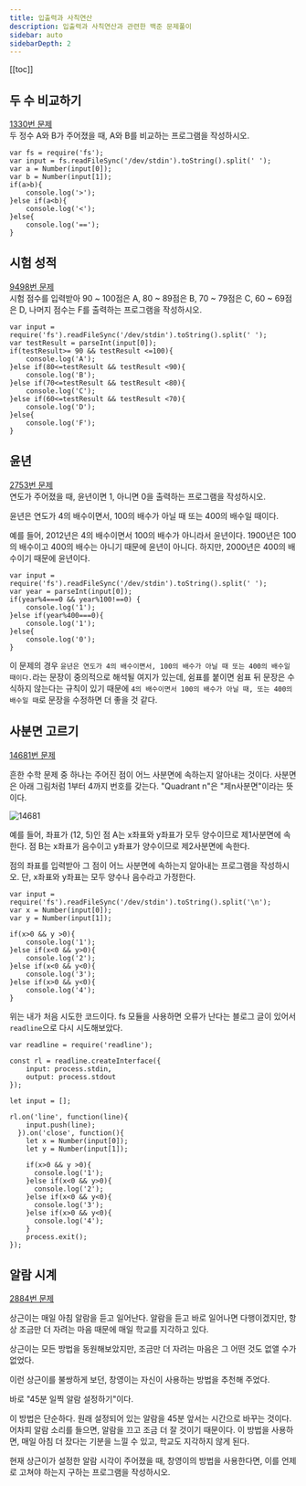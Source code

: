 ```yaml
---
title: 입출력과 사칙연산
description: 입출력과 사칙연산과 관련한 백준 문제풀이
sidebar: auto
sidebarDepth: 2
---
```


[[toc]]

## 두 수 비교하기

[1330번 문제](https://www.acmicpc.net/problem/1330)  
두 정수 A와 B가 주어졌을 때, A와 B를 비교하는 프로그램을 작성하시오.

```
var fs = require('fs');
var input = fs.readFileSync('/dev/stdin').toString().split(' ');
var a = Number(input[0]);
var b = Number(input[1]);
if(a>b){
    console.log('>');
}else if(a<b){
    console.log('<');
}else{
    console.log('==');
}
```

## 시험 성적

[9498번 문제](https://www.acmicpc.net/problem/9498)  
시험 점수를 입력받아 90 ~ 100점은 A, 80 ~ 89점은 B, 70 ~ 79점은 C, 60 ~ 69점은 D, 나머지 점수는 F를 출력하는 프로그램을 작성하시오.

```
var input = require('fs').readFileSync('/dev/stdin').toString().split(' ');
var testResult = parseInt(input[0]);
if(testResult>= 90 && testResult <=100){
    console.log('A');
}else if(80<=testResult && testResult <90){
    console.log('B');
}else if(70<=testResult && testResult <80){
    console.log('C');
}else if(60<=testResult && testResult <70){
    console.log('D');
}else{
    console.log('F');
}
```

## 윤년

[2753번 문제](https://www.acmicpc.net/problem/2753)  
연도가 주어졌을 때, 윤년이면 1, 아니면 0을 출력하는 프로그램을 작성하시오.

윤년은 연도가 4의 배수이면서, 100의 배수가 아닐 때 또는 400의 배수일 때이다.

예를 들어, 2012년은 4의 배수이면서 100의 배수가 아니라서 윤년이다. 1900년은 100의 배수이고 400의 배수는 아니기 때문에 윤년이 아니다. 하지만, 2000년은 400의 배수이기 때문에 윤년이다.

```
var input = require('fs').readFileSync('/dev/stdin').toString().split(' ');
var year = parseInt(input[0]);
if(year%4===0 && year%100!==0) {
    console.log('1');
}else if(year%400===0){
    console.log('1');
}else{
    console.log('0');
}
```

이 문제의 경우 `윤년은 연도가 4의 배수이면서, 100의 배수가 아닐 때 또는 400의 배수일 때이다.`라는 문장이 중의적으로 해석될 여지가 있는데, 쉼표를 붙이면 쉼표 뒤 문장은 수식하지 않는다는 규칙이 있기 때문에 `4의 배수이면서 100의 배수가 아닐 때, 또는 400의 배수일 때`로 문장을 수정하면 더 좋을 것 같다.

## 사분면 고르기

[14681번 문제](https://www.acmicpc.net/problem/14681)

흔한 수학 문제 중 하나는 주어진 점이 어느 사분면에 속하는지 알아내는 것이다. 사분면은 아래 그림처럼 1부터 4까지 번호를 갖는다. "Quadrant n"은 "제n사분면"이라는 뜻이다.

![14681](https://onlinejudgeimages.s3-ap-northeast-1.amazonaws.com/problem/14681/1.png)

예를 들어, 좌표가 (12, 5)인 점 A는 x좌표와 y좌표가 모두 양수이므로 제1사분면에 속한다. 점 B는 x좌표가 음수이고 y좌표가 양수이므로 제2사분면에 속한다.

점의 좌표를 입력받아 그 점이 어느 사분면에 속하는지 알아내는 프로그램을 작성하시오. 단, x좌표와 y좌표는 모두 양수나 음수라고 가정한다.

```
var input = require('fs').readFileSync('/dev/stdin').toString().split('\n');
var x = Number(input[0]);
var y = Number(input[1]);

if(x>0 && y >0){
    console.log('1');
}else if(x<0 && y>0){
    console.log('2');
}else if(x<0 && y<0){
    console.log('3');
}else if(x>0 && y<0){
    console.log('4');
}
```

위는 내가 처음 시도한 코드이다. fs 모듈을 사용하면 오류가 난다는 블로그 글이 있어서 `readline`으로 다시 시도해보았다.

```
var readline = require('readline');

const rl = readline.createInterface({
    input: process.stdin,
    output: process.stdout
});

let input = [];

rl.on('line', function(line){
    input.push(line);
  }).on('close', function(){
    let x = Number(input[0]);
    let y = Number(input[1]);

    if(x>0 && y >0){
      console.log('1');
    }else if(x<0 && y>0){
      console.log('2');
    }else if(x<0 && y<0){
      console.log('3');
    }else if(x>0 && y<0){
      console.log('4');
    }
    process.exit();
});

```

## 알람 시계

[2884번 문제](https://www.acmicpc.net/problem/2884)

상근이는 매일 아침 알람을 듣고 일어난다. 알람을 듣고 바로 일어나면 다행이겠지만, 항상 조금만 더 자려는 마음 때문에 매일 학교를 지각하고 있다.

상근이는 모든 방법을 동원해보았지만, 조금만 더 자려는 마음은 그 어떤 것도 없앨 수가 없었다.

이런 상근이를 불쌍하게 보던, 창영이는 자신이 사용하는 방법을 추천해 주었다.

바로 "45분 일찍 알람 설정하기"이다.

이 방법은 단순하다. 원래 설정되어 있는 알람을 45분 앞서는 시간으로 바꾸는 것이다. 어차피 알람 소리를 들으면, 알람을 끄고 조금 더 잘 것이기 때문이다. 이 방법을 사용하면, 매일 아침 더 잤다는 기분을 느낄 수 있고, 학교도 지각하지 않게 된다.

현재 상근이가 설정한 알람 시각이 주어졌을 때, 창영이의 방법을 사용한다면, 이를 언제로 고쳐야 하는지 구하는 프로그램을 작성하시오.
